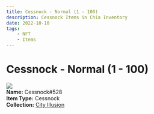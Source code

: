 ```yaml
---
title: Cessnock - Normal (1 - 100)
description: Cessnock Items in Chia Inventory
date: 2022-10-10
tags:
    - NFT
    - Items
---
```


# Cessnock - Normal (1 - 100)
<div class="item_thumbnail">
<img loading="lazy" src="https://62go3ugau5b25ylaeoqk62p4quyrhmufkplis2kwnxakc47xse.arweave.net/9ozt0MCnQ67hYCOgr2n8hTETsoV-T1olpVm3AoXP3kY"><br/>
<div><strong>Name:</strong> Cessnock#528</div>
<div><strong>Item Type:</strong> Cessnock</div>
<div><strong>Collection:</strong> <a href="https://www.spacescan.io/xch/nft/collection/col1lend2dcn558km4wcwta4xnkfv3xpcmlp9kyt0m909emvfxechlyqdl5ndg">City Illusion</a></div>
</div>

